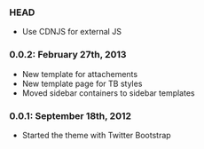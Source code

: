 ### HEAD
* Use CDNJS for external JS

### 0.0.2: February 27th, 2013
* New template for attachements
* New template page for TB styles
* Moved sidebar containers to sidebar templates

### 0.0.1: September 18th, 2012
* Started the theme with Twitter Bootstrap
